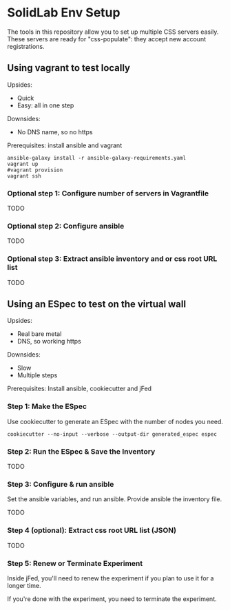 # SolidLab Env Setup

The tools in this repository allow you to set up multiple CSS servers easily.
These servers are ready for "css-populate": they accept new account registrations. 

## Using vagrant to test locally

Upsides:
- Quick
- Easy: all in one step

Downsides:
- No DNS name, so no https

Prerequisites: install ansible and vagrant

```shell
ansible-galaxy install -r ansible-galaxy-requirements.yaml
vagrant up
#vagrant provision
vagrant ssh
```

### Optional step 1: Configure number of servers in Vagrantfile

TODO

### Optional step 2: Configure ansible

TODO

### Optional step 3: Extract ansible inventory and or css root URL list

TODO



## Using an ESpec to test on the virtual wall

Upsides:
- Real bare metal
- DNS, so working https

Downsides:
- Slow
- Multiple steps

Prerequisites: Install ansible, cookiecutter and jFed

### Step 1: Make the ESpec

Use cookiecutter to generate an ESpec with the number of nodes you need.

```shell
cookiecutter --no-input --verbose --output-dir generated_espec espec
```

### Step 2: Run the ESpec & Save the Inventory

TODO

### Step 3: Configure & run ansible

Set the ansible variables, and run ansible. Provide ansible the inventory file.

TODO

### Step 4 (optional): Extract css root URL list (JSON) 

TODO

### Step 5: Renew or Terminate Experiment

Inside jFed, you'll need to renew the experiment if you plan to use it for a longer time.

If you're done with the experiment, you need to terminate the experiment.
